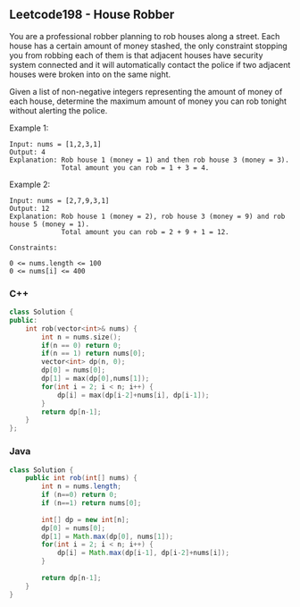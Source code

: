 ## Leetcode198 - House Robber
You are a professional robber planning to rob houses along a street. Each house has a certain amount of money stashed, the only constraint stopping you from robbing each of them is that adjacent houses have security system connected and it will automatically contact the police if two adjacent houses were broken into on the same night.

Given a list of non-negative integers representing the amount of money of each house, determine the maximum amount of money you can rob tonight without alerting the police. 

Example 1:
```
Input: nums = [1,2,3,1]
Output: 4
Explanation: Rob house 1 (money = 1) and then rob house 3 (money = 3).
             Total amount you can rob = 1 + 3 = 4.
```


Example 2:
```
Input: nums = [2,7,9,3,1]
Output: 12
Explanation: Rob house 1 (money = 2), rob house 3 (money = 9) and rob house 5 (money = 1).
             Total amount you can rob = 2 + 9 + 1 = 12.
```

```
Constraints:

0 <= nums.length <= 100
0 <= nums[i] <= 400
```
### C++
```c++
class Solution {
public:
    int rob(vector<int>& nums) {
        int n = nums.size();
        if(n == 0) return 0;
        if(n == 1) return nums[0];
        vector<int> dp(n, 0);
        dp[0] = nums[0];
        dp[1] = max(dp[0],nums[1]);
        for(int i = 2; i < n; i++) {
            dp[i] = max(dp[i-2]+nums[i], dp[i-1]);
        }
        return dp[n-1];
    }
};
```
### Java
```java
class Solution {
    public int rob(int[] nums) {
        int n = nums.length;
        if (n==0) return 0;
        if (n==1) return nums[0];
        
        int[] dp = new int[n];
        dp[0] = nums[0];
        dp[1] = Math.max(dp[0], nums[1]);
        for(int i = 2; i < n; i++) {
            dp[i] = Math.max(dp[i-1], dp[i-2]+nums[i]);
        }
        
        return dp[n-1];
    }
}
```
